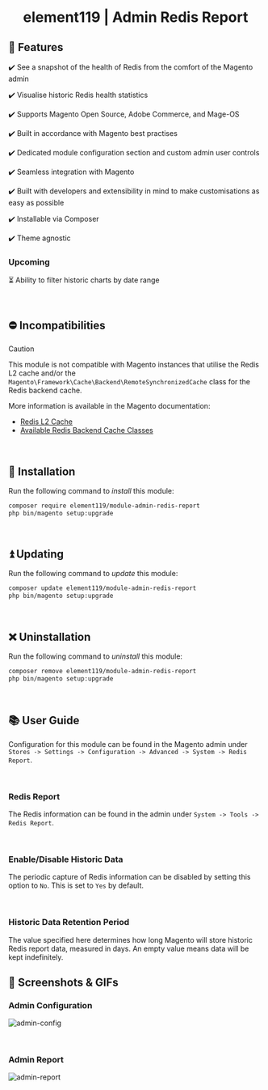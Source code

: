 <div align="center">

<!-- Module Image Here -->

</div>

<h1 align="center">element119 | Admin Redis Report</h1>

## 📝 Features
✔️ See a snapshot of the health of Redis from the comfort of the Magento admin

✔️ Visualise historic Redis health statistics 

✔️ Supports Magento Open Source, Adobe Commerce, and Mage-OS

✔️ Built in accordance with Magento best practises

✔️ Dedicated module configuration section and custom admin user controls

✔️ Seamless integration with Magento

✔️ Built with developers and extensibility in mind to make customisations as easy as possible

✔️ Installable via Composer

✔️ Theme agnostic

### Upcoming
⏳ Ability to filter historic charts by date range

<br/>

## ⛔️ Incompatibilities

> [!CAUTION]
> This module is not compatible with Magento instances that utilise the Redis L2 cache and/or the
> `Magento\Framework\Cache\Backend\RemoteSynchronizedCache` class for the Redis backend cache.
> 
> More information is available in the Magento documentation:
> - [Redis L2 Cache](https://experienceleague.adobe.com/en/docs/commerce-operations/implementation-playbook/best-practices/planning/redis-service-configuration#configure-redis-l2-cache)
> - [Available Redis Backend Cache Classes](https://experienceleague.adobe.com/en/docs/commerce-cloud-service/user-guide/configure/env/stage/variables-deploy#redis_backend)

<br/>

## 🔌 Installation
Run the following command to *install* this module:
```bash
composer require element119/module-admin-redis-report
php bin/magento setup:upgrade
```

<br/>

## ⏫ Updating
Run the following command to *update* this module:
```bash
composer update element119/module-admin-redis-report
php bin/magento setup:upgrade
```

<br/>

## ❌ Uninstallation
Run the following command to *uninstall* this module:
```bash
composer remove element119/module-admin-redis-report
php bin/magento setup:upgrade
```

<br/>

## 📚 User Guide
Configuration for this module can be found in the Magento admin under `Stores -> Settings -> Configuration -> Advanced
-> System -> Redis Report`.

<br>

### Redis Report
The Redis information can be found in the admin under `System -> Tools -> Redis Report`.

<br>

### Enable/Disable Historic Data
The periodic capture of Redis information can be disabled by setting this option to `No`. This is set to `Yes` by
default.

<br>

### Historic Data Retention Period
The value specified here determines how long Magento will store historic Redis report data, measured in days.
An empty value means data will be kept indefinitely.

## 📸 Screenshots & GIFs
### Admin Configuration
![admin-config](https://github.com/element119/module-admin-redis-report/assets/40261741/853aea10-d995-4cb1-a4d7-9dc7cdccafd3)

<br>

### Admin Report
![admin-report](https://github.com/element119/module-admin-redis-report/assets/40261741/5015905d-fb0d-40fe-99f5-b5ec29b207ee)
